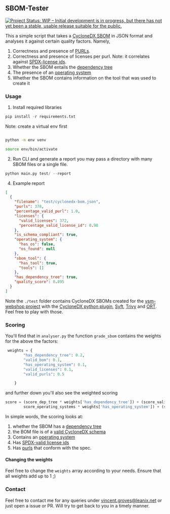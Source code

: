 ## SBOM-Tester
[![Project Status: WIP – Initial development is in progress, but there has not yet been a stable, usable release suitable for the public.](https://www.repostatus.org/badges/latest/wip.svg)](https://www.repostatus.org/#wip)

This a simple script that takes a [CycloneDX SBOM](https://cyclonedx.org/) in JSON format and analyses it against certain quality factors. Namely,
1. Correctness and presence of [PURLs](https://github.com/package-url/purl-spec).
2. Correctness and presence of licenses per purl. Note: it correlates against [SPDX-license ids](https://github.com/spdx/license-list-data).
3. Whether the SBOM entails the [dependency tree](https://cyclonedx.org/docs/1.4/json/#dependencies)
4. The presence of an [operating system](https://cyclonedx.org/docs/1.4/json/#components_items_type)
5. Whether the SBOM contains information on the tool that was used to create it


### Usage

1. Install required libraries
```python
pip install -r requirements.txt
```

Note: create a virtual env first
```bash

python -m env venv

source env/bin/activate

```

2. Run CLI and generate a report
you may pass a directory with many SBOM files or a single file.

```python
python main.py test/ --report 

```

4. Example report
```json
[
  {
    "filename": "test/cyclonedx-bom.json",
    "purls": 378,
    "percentage_valid_purl": 1.0,
    "licenses": {
      "valid_licenses": 372,
      "percentage_valid_license_id": 0.98
    },
    "is_schema_compliant": true,
    "operating_system": {
      "has_os": false,
      "os_found": null
    },
    "sbom_tool": {
      "has_tool": true,
      "tools": []
    },
    "has_dependency_tree": true,
    "quality_score": 0.895
  }
]

```

Note the `./test` folder contains CycloneDX SBOMs created for the [vsm-webshop project](https://github.com/leanix-public/vsm-webshop-demo) with the [CycloneDX python plugin](https://github.com/CycloneDX/cyclonedx-python), [Syft](https://github.com/anchore/syft), [Trivy](https://github.com/aquasecurity/trivy) and [ORT](https://github.com/oss-review-toolkit/ort). Feel free to play with those.

### Scoring 

You'll find that in `analyser.py` the function `grade_sbom` contains the weights for the above the factors:
```python
 weights = {
        "has_dependency_tree": 0.2,
        "valid_bom": 0.1,
        "has_operating_system": 0.1,
        "valid_licenses": 0.1,
        "valid_purls": 0.5

    }

```

and further down you'll also see the weighted scoring
```python
score = (score_dep_tree * weights['has_dependency_tree']) + (score_valid_bom * weights['valid_bom']) + (
        score_operating_systems * weights['has_operating_system']) + (score_licenses * weights['valid_licenses']) + (score_purls * weights['valid_purls'])
```

In simple words, the scoring looks at:
1. whether the SBOM has a [dependency tree](https://cyclonedx.org/docs/1.4/json/#dependencies)
2. the BOM file is of a [valid CycloneDX schema](https://cyclonedx.org/docs/1.4/json/)
3. Contains an [operating system](https://cyclonedx.org/docs/1.4/json/#components_items_type)
4. Has [SPDX-valid license ids](https://github.com/spdx/license-list-data)
5. Has [purls](https://github.com/package-url/purl-spec) that conform with the spec.

#### Changing the weights
Feel free to change the `weights` array according to your needs. Ensure that all weights add up to 1 ;) 

### Contact
Feel free to contact me for any queries under vincent.groves@leanix.net or just open a issue or PR. Will try to get back to you in a timely manner.